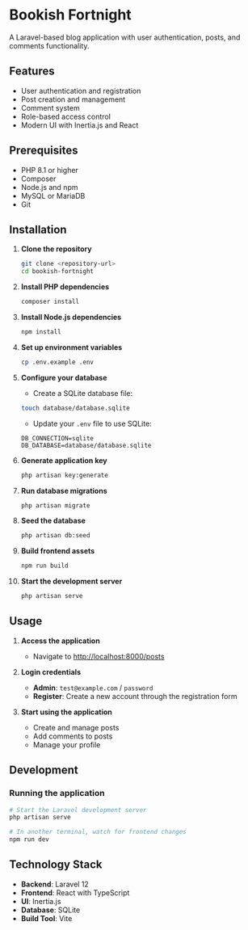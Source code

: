 # Bookish Fortnight

A Laravel-based blog application with user authentication, posts, and comments functionality.

## Features

- User authentication and registration
- Post creation and management
- Comment system
- Role-based access control
- Modern UI with Inertia.js and React

## Prerequisites

- PHP 8.1 or higher
- Composer
- Node.js and npm
- MySQL or MariaDB
- Git

## Installation

1. **Clone the repository**
   ```bash
   git clone <repository-url>
   cd bookish-fortnight
   ```

2. **Install PHP dependencies**
   ```bash
   composer install
   ```

3. **Install Node.js dependencies**
   ```bash
   npm install
   ```

4. **Set up environment variables**
   ```bash
   cp .env.example .env
   ```

5. **Configure your database**
   - Create a SQLite database file:
   ```bash
   touch database/database.sqlite
   ```
   - Update your `.env` file to use SQLite:
   ```
   DB_CONNECTION=sqlite
   DB_DATABASE=database/database.sqlite
   ```

6. **Generate application key**
   ```bash
   php artisan key:generate
   ```

7. **Run database migrations**
   ```bash
   php artisan migrate
   ```

8. **Seed the database**
   ```bash
   php artisan db:seed
   ```

9. **Build frontend assets**
   ```bash
   npm run build
   ```

10. **Start the development server**
    ```bash
    php artisan serve
    ```

## Usage

1. **Access the application**
   - Navigate to [http://localhost:8000/posts](http://localhost:8000/posts)

2. **Login credentials**
   - **Admin**: `test@example.com` / `password`
   - **Register**: Create a new account through the registration form

3. **Start using the application**
   - Create and manage posts
   - Add comments to posts
   - Manage your profile

## Development

### Running the application
```bash
# Start the Laravel development server
php artisan serve

# In another terminal, watch for frontend changes
npm run dev
```

## Technology Stack

- **Backend**: Laravel 12
- **Frontend**: React with TypeScript
- **UI**: Inertia.js
- **Database**: SQLite
- **Build Tool**: Vite